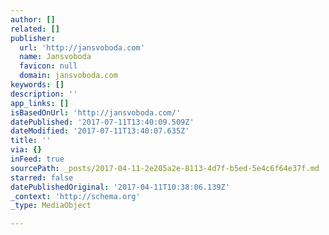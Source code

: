 ```yaml
---
author: []
related: []
publisher:
  url: 'http://jansvoboda.com'
  name: Jansvoboda
  favicon: null
  domain: jansvoboda.com
keywords: []
description: ''
app_links: []
isBasedOnUrl: 'http://jansvoboda.com/'
datePublished: '2017-07-11T13:40:09.509Z'
dateModified: '2017-07-11T13:40:07.635Z'
title: ''
via: {}
inFeed: true
sourcePath: _posts/2017-04-11-2e205a2e-8113-4d7f-b5ed-5e4c6f64e37f.md
starred: false
datePublishedOriginal: '2017-04-11T10:38:06.139Z'
_context: 'http://schema.org'
_type: MediaObject

---
```

<article style=""></article>